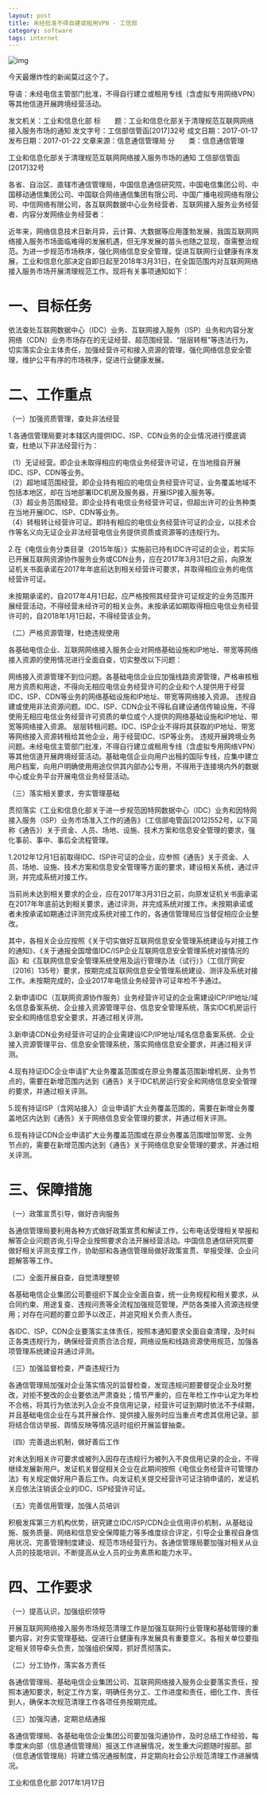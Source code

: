 ```yaml
---
layout: post
title: 未经批准不得自建或租用VPN - 工信部
category: software
tags: internet
---
```


![img](https://cdn.kelu.org/blog/tags/social_network.jpg)

今天最爆炸性的新闻莫过这个了。

导语：未经电信主管部门批准，不得自行建立或租用专线（含虚拟专用网络VPN）等其他信道开展跨境经营活动。 

发文机关：工业和信息化部
标　　题：工业和信息化部关于清理规范互联网网络接入服务市场的通知 
发文字号：工信部信管函[2017]32号 
成文日期：2017-01-17
发布日期：2017-01-22
文章来源：信息通信管理局 
分　　类：信息通信管理

工业和信息化部关于清理规范互联网网络接入服务市场的通知
工信部信管函[2017]32号

各省、自治区、直辖市通信管理局，中国信息通信研究院，中国电信集团公司、中国移动通信集团公司、中国联合网络通信集团有限公司、中国广播电视网络有限公司、中信网络有限公司，各互联网数据中心业务经营者、互联网接入服务业务经营者、内容分发网络业务经营者：

近年来，网络信息技术日新月异，云计算、大数据等应用蓬勃发展，我国互联网网络接入服务市场面临难得的发展机遇，但无序发展的苗头也随之显现，亟需整治规范。为进一步规范市场秩序，强化网络信息安全管理，促进互联网行业健康有序发展，工业和信息化部决定自即日起至2018年3月31日，在全国范围内对互联网网络接入服务市场开展清理规范工作。现将有关事项通知如下：

# 一、目标任务

依法查处互联网数据中心（IDC）业务、互联网接入服务（ISP）业务和内容分发网络（CDN）业务市场存在的无证经营、超范围经营、“层层转租”等违法行为，切实落实企业主体责任，加强经营许可和接入资源的管理，强化网络信息安全管理，维护公平有序的市场秩序，促进行业健康发展。

# 二、工作重点

（一）加强资质管理，查处非法经营

1.各通信管理局要对本辖区内提供IDC、ISP、CDN业务的企业情况进行摸底调查，杜绝以下非法经营行为：

（1）无证经营。即企业未取得相应的电信业务经营许可证，在当地擅自开展IDC、ISP、CDN等业务。  
（2）超地域范围经营。即企业持有相应的电信业务经营许可证，业务覆盖地域不包括本地区，却在当地部署IDC机房及服务器，开展ISP接入服务等。  
（3）超业务范围经营。即企业持有电信业务经营许可证，但超出许可的业务种类在当地开展IDC、ISP、CDN等业务。  
（4）转租转让经营许可证。即持有相应的电信业务经营许可证的企业，以技术合作等名义向无证企业非法经营电信业务提供资质或资源等的违规行为。  

2.在《电信业务分类目录（2015年版）》实施前已持有IDC许可证的企业，若实际已开展互联网资源协作服务业务或CDN业务，应在2017年3月31日之前，向原发证机关书面承诺在2017年年底前达到相关经营许可要求，并取得相应业务的电信经营许可证。

未按期承诺的，自2017年4月1日起，应严格按照其经营许可证规定的业务范围开展经营活动，不得经营未经许可的相关业务。未按承诺如期取得相应电信业务经营许可的，自2018年1月1日起，不得经营该业务。

（二）严格资源管理，杜绝违规使用

各基础电信企业、互联网网络接入服务企业对网络基础设施和IP地址、带宽等网络接入资源的使用情况进行全面自查，切实整改以下问题：

网络接入资源管理不到位问题。各基础电信企业应加强线路资源管理，严格审核租用方资质和用途，不得向无相应电信业务经营许可的企业和个人提供用于经营IDC、ISP、CDN等业务的网络基础设施和IP地址、带宽等网络接入资源。
违规自建或使用非法资源问题。IDC、ISP、CDN企业不得私自建设通信传输设施，不得使用无相应电信业务经营许可资质的单位或个人提供的网络基础设施和IP地址、带宽等网络接入资源。
层层转租问题。IDC、ISP企业不得将其获取的IP地址、带宽等网络接入资源转租给其他企业，用于经营IDC、ISP等业务。
违规开展跨境业务问题。未经电信主管部门批准，不得自行建立或租用专线（含虚拟专用网络VPN）等其他信道开展跨境经营活动。基础电信企业向用户出租的国际专线，应集中建立用户档案，向用户明确使用用途仅供其内部办公专用，不得用于连接境内外的数据中心或业务平台开展电信业务经营活动。

（三）落实相关要求，夯实管理基础

贯彻落实《工业和信息化部关于进一步规范因特网数据中心（IDC）业务和因特网接入服务（ISP）业务市场准入工作的通告》（工信部电管函[2012]552号，以下简称《通告》）关于资金、人员、场地、设施、技术方案和信息安全管理的要求，强化事前、事中、事后全流程管理。

1.2012年12月1日前取得IDC、ISP许可证的企业，应参照《通告》关于资金、人员、场地、设施、技术方案和信息安全管理等方面的要求，建设相关系统，通过评测，并完成系统对接工作。

当前尚未达到相关要求的企业，应在2017年3月31日之前，向原发证机关书面承诺在2017年年底前达到相关要求，通过评测，并完成系统对接工作。未按期承诺或者未按承诺如期通过评测完成系统对接工作的，各通信管理局应当督促相应企业整改。

其中，各相关企业应按照《关于切实做好互联网信息安全管理系统建设与对接工作的通知》、《关于通报全国增值IDC/ISP企业互联网信息安全管理系统对接情况的函》和《互联网信息安全管理系统使用及运行管理办法（试行）》（工信厅网安〔2016〕135号）要求，按期完成互联网信息安全管理系统建设、测评及系统对接工作。未按期完成的，企业2017年电信业务经营许可证年检不予通过。

2.新申请IDC（互联网资源协作服务）业务经营许可证的企业需建设ICP/IP地址/域名信息备案系统、企业接入资源管理平台、信息安全管理系统，落实IDC机房运行安全和网络信息安全要求，并通过相关评测。

3.新申请CDN业务经营许可证的企业需建设ICP/IP地址/域名信息备案系统、企业接入资源管理平台、信息安全管理系统，落实网络信息安全要求，并通过相关评测。

4.现有持证IDC企业申请扩大业务覆盖范围或在原业务覆盖范围新增机房、业务节点的，需要在新增范围内达到《通告》关于IDC机房运行安全和网络信息安全管理的要求，并通过相关评测。

5.现有持证ISP（含网站接入）企业申请扩大业务覆盖范围的，需要在新增业务覆盖地区内达到《通告》关于网络信息安全管理的要求，并通过相关评测。

6.现有持证CDN企业申请扩大业务覆盖范围或在原业务覆盖范围增加带宽、业务节点的，需要在新增范围内达到《通告》关于网络信息安全管理的要求，并通过相关评测。




# 三、保障措施

（一）政策宣贯引导，做好咨询服务

各通信管理局要利用各种方式做好政策宣贯和解读工作，公布电话受理相关举报和解答企业问题咨询,引导企业按照要求合法开展经营活动。中国信息通信研究院要做好相关评测支撑工作，协助部和各通信管理局做好政策宣贯、举报受理、企业问题解答等工作。

（二）全面开展自查，自觉清理整顿

各基础电信企业集团公司要组织下属企业全面自查，统一业务规程和相关要求，从合同约束、用途复查、违规问责等全流程加强规范管理，严防各类接入资源违规使用；对存在问题的要立即予以改正，并追究相关负责人责任。

各IDC、ISP、CDN企业要落实主体责任，按照本通知要求全面自查清理，及时纠正各类违规行为，确保经营资质合法合规，网络设施和线路资源使用规范，加强各项管理系统建设并通过评测。

（三）加强监督检查，严查违规行为

各通信管理局加强对企业落实情况的监督检查，发现违规问题要督促企业及时整改，对拒不整改的企业要依法严肃查处；情节严重的，应在年检工作中认定为年检不合格，将其行为依法列入企业不良信用记录，经营许可证到期时依法不予续期，并且基础电信企业在与其开展合作、提供接入服务时应当重点考虑其信用记录。部将结合信访举报、舆情反映等情况适时组织开展监督抽查。

（四）完善退出机制，做好善后工作

对未达到相关许可要求或被列入因存在违规行为被列入不良信用记录的企业，不得继续发展新用户。发证机关督促相关企业在此期间按照《电信业务经营许可管理办法》有关规定做好用户善后工作。向发证机关提交经营许可证注销申请的，发证机关应依法注销该企业的IDC、ISP经营许可证。

（五）完善信用管理，加强人员培训

积极发挥第三方机构优势，研究建立IDC/ISP/CDN企业信用评价机制，从基础设施、服务质量、网络和信息安全保障能力等多维度综合评定，引导企业重视自身信用状况、完善管理制度建设、规范市场经营行为。各通信管理局要加强对相关从业人员的技能培训，不断提高从业人员的业务素质和能力水平。

# 四、工作要求

（一）提高认识，加强组织领导

开展互联网网络接入服务市场规范清理工作是加强互联网行业管理和基础管理的重要内容，对夯实管理基础、促进行业健康有序发展具有重要意义。各相关单位要指定相关领导牵头负责，加强组织保障，抓好贯彻落实。

（二）分工协作，落实各方责任

各通信管理局、基础电信企业集团公司、互联网网络接入服务企业要落实责任，按照本通知要求，制定工作方案，明确任务分工、工作进度和责任，细化工作、责任到人，确保本次规范清理工作各项任务按期完成。

（三）加强沟通，定期总结通报

各通信管理局、各基础电信企业集团公司要加强沟通协作，及时总结工作经验，每季度末向部（信息通信管理局）报送工作进展情况，发生重大问题随时报部。部（信息通信管理局）将建立情况通报制度，并定期向社会公示规范清理工作进展情况。

工业和信息化部
2017年1月17日

